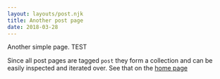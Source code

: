 ```yaml
---
layout: layouts/post.njk
title: Another post page
date: 2018-03-28
---
```


Another simple page. TEST

Since all post pages are tagged `post` they form a collection and can be easily inspected and iterated over. See that on the [home page](/)



